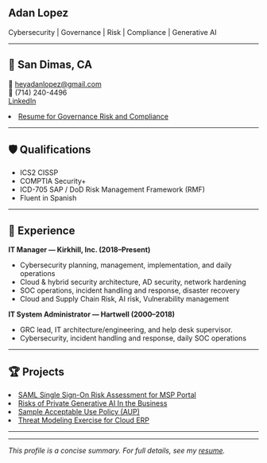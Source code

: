 ## Adan Lopez

Cybersecurity | Governance | Risk | Compliance | Generative AI

---

## 📍 San Dimas, CA
📧 heyadanlopez@gmail.com  
📱 (714) 240-4496  
[LinkedIn](https://www.linkedin.com/in/adan-lopez-76947911/)
<li><a href=https://heyadanlopez-a11y.github.io/profiles/Resume-Adan Lopez-GRC (1).pdf">Resume for Governance Risk and Compliance</a></li>


---

## 🛡️ Qualifications
- ICS2 CISSP
- COMPTIA Security+
- ICD-705 SAP / DoD Risk Management Framework (RMF)
- Fluent in Spanish

---

## 💼 Experience

**IT Manager — Kirkhill, Inc. (2018–Present)**
- Cybersecurity planning, management, implementation, and daily operations
- Cloud & hybrid security architecture, AD security, network hardening
- SOC operations, incident handling and response, disaster recovery
- Cloud and Supply Chain Risk, AI risk, Vulnerability management

**IT System Administrator — Hartwell (2000–2018)**
- GRC lead, IT architecture/engineering, and help desk supervisor.
- Cybersecurity, incident handling and response, daily SOC operations

---

## 🏆 Projects
<li><a href=https://heyadanlopez-a11y.github.io/profiles/riskassess-entra-sso-saml.html">SAML Single Sign-On Risk Assessment for MSP Portal</a></li>
<li><a href="https://heyadanlopez-a11y.github.io/profiles/risk-assessment-ai-internal.html">Risks of Private Generative AI In the Business</a></li>
<li><a href="https://heyadanlopez-a11y.github.io/profiles/aup_acceptable_use_policy.html">Sample Acceptable Use Policy (AUP)</a></li>
<li><a href="https://heyadanlopez-a11y.github.io/profiles/erp_threat_model.html">Threat Modeling Exercise for Cloud ERP</a></li>

---



---

_This profile is a concise summary. For full details, see my [resume](#)._ <!-- Replace # with actual resume link when available -->
